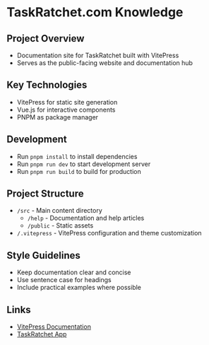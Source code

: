 # TaskRatchet.com Knowledge

## Project Overview
- Documentation site for TaskRatchet built with VitePress
- Serves as the public-facing website and documentation hub

## Key Technologies
- VitePress for static site generation
- Vue.js for interactive components
- PNPM as package manager

## Development
- Run `pnpm install` to install dependencies
- Run `pnpm run dev` to start development server
- Run `pnpm run build` to build for production

## Project Structure
- `/src` - Main content directory
  - `/help` - Documentation and help articles
  - `/public` - Static assets
- `/.vitepress` - VitePress configuration and theme customization

## Style Guidelines
- Keep documentation clear and concise
- Use sentence case for headings
- Include practical examples where possible

## Links
- [VitePress Documentation](https://vitepress.dev/)
- [TaskRatchet App](https://app.taskratchet.com)
